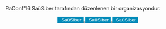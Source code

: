
<p>
RaConf'16 SaüSiber tarafından düzenlenen bir organizasyondur.
</p>
<center>
  <a href="https://www.facebook.com/sausiber">
    <button type="button" style="background-color: #008cba; border:none; color:white; text-align:center; text-decoration:none; display:inline-block;">
      <i class="fa fa-facebook"></i>
      &nbsp;SaüSiber
    </button>
  </a>
  <a href="https://www.twitter.com/sausiber">
    <button type="button" style="background-color: #008cba; border:none; color:white; text-align:center; text-decoration:none; display:inline-block;">
      <i class="fa fa-twitter"></i>
      &nbsp;SaüSiber
    </button>
  </a>
  <a href="https://telegram.me/sausiber">
  <button type="button" style="background-color: #008cba; border:none; color:white; text-align:center; text-decoration:none; display:inline-block;">
    <i class="fa fa-paper-plane"></i>
    &nbsp;SaüSiber
  </button>
  </a>
</center>
